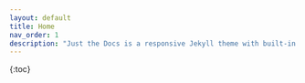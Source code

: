 ```yaml
---
layout: default
title: Home
nav_order: 1
description: "Just the Docs is a responsive Jekyll theme with built-in search that is easily customizable and hosted on GitHub Pages."
---
```

{:toc}